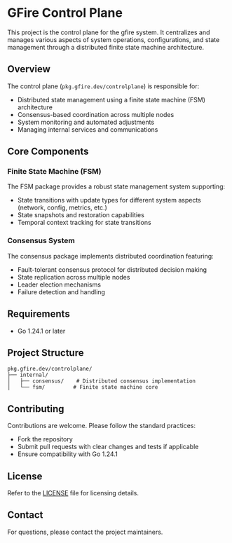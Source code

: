 # GFire Control Plane

This project is the control plane for the gfire system. It centralizes and manages
various aspects of system operations, configurations, and state management through a distributed finite state machine architecture.

## Overview

The control plane (`pkg.gfire.dev/controlplane`) is responsible for:
- Distributed state management using a finite state machine (FSM) architecture
- Consensus-based coordination across multiple nodes
- System monitoring and automated adjustments
- Managing internal services and communications

## Core Components

### Finite State Machine (FSM)

The FSM package provides a robust state management system supporting:
- State transitions with update types for different system aspects (network, config, metrics, etc.)
- State snapshots and restoration capabilities
- Temporal context tracking for state transitions

### Consensus System

The consensus package implements distributed coordination featuring:
- Fault-tolerant consensus protocol for distributed decision making
- State replication across multiple nodes
- Leader election mechanisms
- Failure detection and handling

## Requirements

- Go 1.24.1 or later

## Project Structure

```
pkg.gfire.dev/controlplane/
├── internal/
│   ├── consensus/    # Distributed consensus implementation
│   └── fsm/         # Finite state machine core
```

## Contributing

Contributions are welcome. Please follow the standard practices:
- Fork the repository
- Submit pull requests with clear changes and tests if applicable
- Ensure compatibility with Go 1.24.1

## License

Refer to the [LICENSE](LICENSE) file for licensing details.

## Contact

For questions, please contact the project maintainers.
